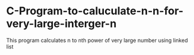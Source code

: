 # C-Program-to-caluculate-n-n-for-very-large-interger-n
This program calculates n to nth power of very large number using linked list
